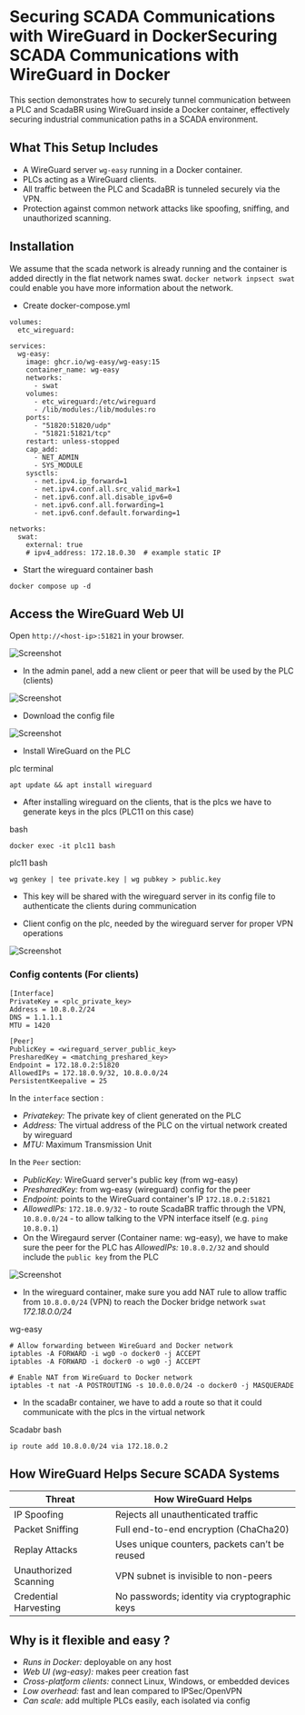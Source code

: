 # Securing SCADA Communications with WireGuard in DockerSecuring SCADA Communications with WireGuard in Docker

This section demonstrates how to securely tunnel communication between a PLC and ScadaBR using WireGuard inside a Docker container, effectively securing industrial communication paths in a SCADA environment.

## What This Setup Includes

- A WireGuard server `wg-easy` running in a Docker container.
- PLCs acting as a WireGuard clients.
- All traffic between the PLC and ScadaBR is tunneled securely via the VPN.
- Protection against common network attacks like spoofing, sniffing, and unauthorized scanning.

## Installation 

We assume that the scada network is already running and the container is added directly in the flat network names swat. `docker network inpsect swat` could enable you have more information about the network. 

- Create docker-compose.yml 

```
volumes:
  etc_wireguard:

services:
  wg-easy:
    image: ghcr.io/wg-easy/wg-easy:15
    container_name: wg-easy
    networks:
      - swat
    volumes:
      - etc_wireguard:/etc/wireguard
      - /lib/modules:/lib/modules:ro
    ports:
      - "51820:51820/udp"
      - "51821:51821/tcp"
    restart: unless-stopped
    cap_add:
      - NET_ADMIN
      - SYS_MODULE
    sysctls:
      - net.ipv4.ip_forward=1
      - net.ipv4.conf.all.src_valid_mark=1
      - net.ipv6.conf.all.disable_ipv6=0
      - net.ipv6.conf.all.forwarding=1
      - net.ipv6.conf.default.forwarding=1

networks:
  swat:
    external: true
    # ipv4_address: 172.18.0.30  # example static IP
```

- Start the wireguard container
bash
```
docker compose up -d
```


## Access the WireGuard Web UI

Open `http://<host-ip>:51821` in your browser.

![Screenshot](../images/wireguard/wireguard%20sign%20in.png)

- In the admin panel, add a new client or peer that will be used by the PLC (clients)

![Screenshot](../images/wireguard/wiregaurd%20admin%20panel%20plc11%20peer.png)

- Download the config file 

![Screenshot](../images/wireguard/plc%20config%20on%20admin%20panel.png)

- Install WireGuard on the PLC

plc terminal
```
apt update && apt install wireguard
```
- After installing wireguard on the clients, that is the plcs we have to generate keys in the plcs (PLC11 on this case)

bash
```
docker exec -it plc11 bash
```

plc11 bash
```
wg genkey | tee private.key | wg pubkey > public.key
```

- This key will be shared with the wireguard server in its config file to authenticate the clients during communication

- Client config on the plc, needed by the wireguard server for proper VPN operations

![Screenshot](../images/wireguard/plc11-wg0conf.png)

### Config contents (For clients)

```
[Interface]
PrivateKey = <plc_private_key>
Address = 10.8.0.2/24
DNS = 1.1.1.1
MTU = 1420

[Peer]
PublicKey = <wireguard_server_public_key>
PresharedKey = <matching_preshared_key>
Endpoint = 172.18.0.2:51820
AllowedIPs = 172.18.0.9/32, 10.8.0.0/24
PersistentKeepalive = 25
```

In the `interface` section : 

- *Privatekey:* The private key of client generated on the PLC
- *Address:* The virtual address of the PLC on the virtual network created by wireguard
- *MTU:* Maximum Transmission Unit

In the `Peer` section:

- *PublicKey:* WireGuard server's public key (from wg-easy)
- *PresharedKey:* from wg-easy (wireguard) config for the peer
- *Endpoint:* points to the WireGuard container's IP `172.18.0.2:51821` 
- *AllowedIPs:* `172.18.0.9/32` - to route ScadaBR traffic through the VPN, `10.8.0.0/24` - to allow talking to the VPN interface itself (e.g. `ping 10.8.0.1`)
- On the Wiregaurd server (Container name: wg-easy), we have to make sure the peer for the PLC has *AllowedIPs:* `10.8.0.2/32` and should include the `public key` from the PLC 

![Screenshot](../images/wireguard/wireguard%20wg0conf.png)

- In the wireguard container, make sure you add NAT rule to allow traffic from `10.8.0.0/24` (VPN)  to reach the Docker bridge network `swat` *172.18.0.0/24*

wg-easy
```
# Allow forwarding between WireGuard and Docker network
iptables -A FORWARD -i wg0 -o docker0 -j ACCEPT
iptables -A FORWARD -i docker0 -o wg0 -j ACCEPT

# Enable NAT from WireGuard to Docker network
iptables -t nat -A POSTROUTING -s 10.0.0.0/24 -o docker0 -j MASQUERADE
```

- In the scadaBr container, we have to add a route so that it could communicate with the plcs in the virtual network

Scadabr bash
```
ip route add 10.8.0.0/24 via 172.18.0.2
```

## How WireGuard Helps Secure SCADA Systems

| Threat            | How WireGuard Helps             |
|------------------|--------------------|
| IP Spoofing     | Rejects all unauthenticated traffic     | 
| Packet Sniffing    | Full end-to-end encryption (ChaCha20)     | 
| Replay Attacks      | Uses unique counters, packets can’t be reused      | 
| Unauthorized Scanning             | VPN subnet is invisible to non-peers      | 
| Credential Harvesting    | No passwords; identity via cryptographic keys     | 

## Why is it flexible and easy ?

- *Runs in Docker:* deployable on any host
- *Web UI (wg-easy):* makes peer creation fast
- *Cross-platform clients:* connect Linux, Windows, or embedded devices
- *Low overhead:* fast and lean compared to IPSec/OpenVPN
- *Can scale:* add multiple PLCs easily, each isolated via config


